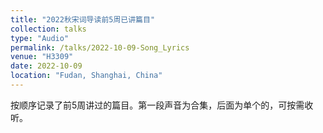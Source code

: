 ```yaml
---
title: "2022秋宋词导读前5周已讲篇目"
collection: talks
type: "Audio"
permalink: /talks/2022-10-09-Song_Lyrics
venue: "H3309"
date: 2022-10-09
location: "Fudan, Shanghai, China"
---
```


按顺序记录了前5周讲过的篇目。第一段声音为合集，后面为单个的，可按需收听。

<audio src="/李白-忆秦娥.aac"></audio>


